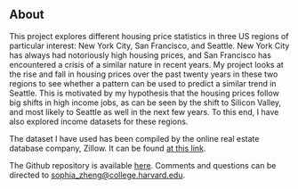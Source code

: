 ## About

This project explores different housing price statistics in three US regions of particular interest: New York City, San Francisco, and Seattle. New York City has always had notoriously high housing prices, and San Francisco has encountered a crisis of a similar nature in recent years. My project looks at the rise and fall in housing prices over the past twenty years in these two regions to see whether a pattern can be used to predict a similar trend in Seattle. This is motivated by my hypothesis that the housing prices follow big shifts in high income jobs, as can be seen by the shift to Silicon Valley, and most likely to Seattle as well in the next few years. To this end, I have also explored income datasets for these regions.

The dataset I have used has been compiled by the online real estate database company, Zillow. It can be found [at this link](https://www.zillow.com/research/data/).

The Github repository is available [here](https://github.com/sophz55/gov-1005-final-project). Comments and questions can be directed to sophia_zheng@college.harvard.edu.